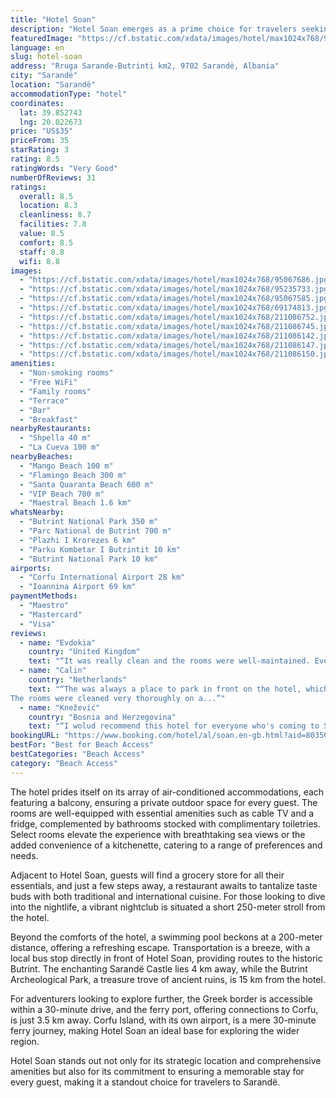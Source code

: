 ```yaml
---
title: "Hotel Soan"
description: "Hotel Soan emerges as a prime choice for travelers seeking both comfort and convenience, positioned a mere stone's throw from the pebbly shores, just 100 meters away."
featuredImage: "https://cf.bstatic.com/xdata/images/hotel/max1024x768/95067686.jpg?k=ae311d098ee4bbd6af5222908c474c715b741df2b4153f32f7f64b93d9b6232c&o=&hp=1"
language: en
slug: hotel-soan
address: "Rruga Sarande-Butrinti km2, 9702 Sarandë, Albania"
city: "Sarandë"
location: "Sarandë"
accommodationType: "hotel"
coordinates:
  lat: 39.852743
  lng: 20.022673
price: "US$35"
priceFrom: 35
starRating: 3
rating: 8.5
ratingWords: "Very Good"
numberOfReviews: 31
ratings:
  overall: 8.5
  location: 8.3
  cleanliness: 8.7
  facilities: 7.8
  value: 8.5
  comfort: 8.5
  staff: 8.8
  wifi: 8.8
images:
  - "https://cf.bstatic.com/xdata/images/hotel/max1024x768/95067686.jpg?k=ae311d098ee4bbd6af5222908c474c715b741df2b4153f32f7f64b93d9b6232c&o=&hp=1"
  - "https://cf.bstatic.com/xdata/images/hotel/max1024x768/95235733.jpg?k=284fb16e6155a37ea85bf1182f711dd881d2a16beef974f4a9a41edb17a0c0f9&o=&hp=1"
  - "https://cf.bstatic.com/xdata/images/hotel/max1024x768/95067585.jpg?k=7340f054b7283ac9b1a5461722d8b240770295e6d51e4ae2e7b9c238d283cbfe&o=&hp=1"
  - "https://cf.bstatic.com/xdata/images/hotel/max1024x768/69174813.jpg?k=6d161bb705316861d6c3ea8b735faf27beb0da6ed4f2361928fe7bdc3c950b4e&o=&hp=1"
  - "https://cf.bstatic.com/xdata/images/hotel/max1024x768/211086752.jpg?k=d1f12d4921a21efcd2067aaffba8d25400eb6311a7ab7f0922cc4faee25cac09&o=&hp=1"
  - "https://cf.bstatic.com/xdata/images/hotel/max1024x768/211086745.jpg?k=c12ec0aa5238156ee21e9780cecc12f20372f8419b331140802454da5678365c&o=&hp=1"
  - "https://cf.bstatic.com/xdata/images/hotel/max1024x768/211086142.jpg?k=2dfc7c0a2ca465f5fab646561a7c98405ba64768cf0b93c3a70b26f6fae71192&o=&hp=1"
  - "https://cf.bstatic.com/xdata/images/hotel/max1024x768/211086147.jpg?k=476a95ba7c0b4cc4ed0ddb86eaf41d8c67115dec9b2eab1be96938ef5e5fe739&o=&hp=1"
  - "https://cf.bstatic.com/xdata/images/hotel/max1024x768/211086150.jpg?k=aa2357d49c0d151138b223b741ff4ceadc58a61d566aec1449389eaf02656d76&o=&hp=1"
amenities:
  - "Non-smoking rooms"
  - "Free WiFi"
  - "Family rooms"
  - "Terrace"
  - "Bar"
  - "Breakfast"
nearbyRestaurants:
  - "Shpella 40 m"
  - "La Cueva 100 m"
nearbyBeaches:
  - "Mango Beach 100 m"
  - "Flamingo Beach 300 m"
  - "Santa Quaranta Beach 600 m"
  - "VIP Beach 700 m"
  - "Maestral Beach 1.6 km"
whatsNearby:
  - "Butrint National Park 350 m"
  - "Parc National de Butrint 700 m"
  - "Plazhi I Krorezes 6 km"
  - "Parku Kombetar I Butrintit 10 km"
  - "Butrint National Park 10 km"
airports:
  - "Corfu International Airport 28 km"
  - "Ioannina Airport 69 km"
paymentMethods:
  - "Maestro"
  - "Mastercard"
  - "Visa"
reviews:
  - name: "Evdokia"
    country: "United Kingdom"
    text: "“It was really clean and the rooms were well-maintained. Everyone was so friendly and helpful and they provided parking. The location is ideal as you can visit city centre and check all the famous beaches in Ksamil. The breakfast was buffet style...”"
  - name: "Calin"
    country: "Netherlands"
    text: "“The was always a place to park in front on the hotel, which was really nice and important ( you will understand why when you are there, especially if you want to go to other places on the weekends:) )
The rooms were cleaned very thoroughly on a...”"
  - name: "Knežević"
    country: "Bosnia and Herzegovina"
    text: "“I wolud recommend this hotel for everyone who's coming to Sarandë. Close to the beach, amazing view from balcony, hotel was super clean, always scented, owners were friendly and very hardworking people who strive to make hotel even better. Room...”"
bookingURL: "https://www.booking.com/hotel/al/soan.en-gb.html?aid=8035640"
bestFor: "Best for Beach Access"
bestCategories: "Beach Access"
category: "Beach Access"
---
```


The hotel prides itself on its array of air-conditioned accommodations, each featuring a balcony, ensuring a private outdoor space for every guest. The rooms are well-equipped with essential amenities such as cable TV and a fridge, complemented by bathrooms stocked with complimentary toiletries. Select rooms elevate the experience with breathtaking sea views or the added convenience of a kitchenette, catering to a range of preferences and needs.

Adjacent to Hotel Soan, guests will find a grocery store for all their essentials, and just a few steps away, a restaurant awaits to tantalize taste buds with both traditional and international cuisine. For those looking to dive into the nightlife, a vibrant nightclub is situated a short 250-meter stroll from the hotel.

Beyond the comforts of the hotel, a swimming pool beckons at a 200-meter distance, offering a refreshing escape. Transportation is a breeze, with a local bus stop directly in front of Hotel Soan, providing routes to the historic Butrint. The enchanting Sarandë Castle lies 4 km away, while the Butrint Archeological Park, a treasure trove of ancient ruins, is 15 km from the hotel.

For adventurers looking to explore further, the Greek border is accessible within a 30-minute drive, and the ferry port, offering connections to Corfu, is just 3.5 km away. Corfu Island, with its own airport, is a mere 30-minute ferry journey, making Hotel Soan an ideal base for exploring the wider region.

Hotel Soan stands out not only for its strategic location and comprehensive amenities but also for its commitment to ensuring a memorable stay for every guest, making it a standout choice for travelers to Sarandë.